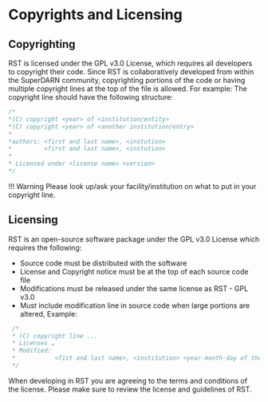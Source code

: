 <!---
(C) copyright 2019 SuperDARN Canada, University of Saskatchewan 
author: Marina Schmidt, SuperDARN Canada
-->
# Copyrights and Licensing

## Copyrighting
  RST is licensed under the GPL v3.0 License, which requires all developers to copyright their code. 
  Since RST is collaboratively developed from within the SuperDARN community, copyrighting portions of the code or having multiple copyright lines at the top of the file is allowed. 
  For example:
  The copyright line should have the following structure:
``` C
/*
*(C) copyright <year> of <institution/entity>
*(C) copyright <year> of <another institution/entry>
*
*authors: <first and last name>, <instution>
*         <first and last name>, <instution>
*
* Licensed under <license name> <version>
*/
```

!!! Warning 
        Please look up/ask your facility/institution on what to put in your copyright line.  


## Licensing 

RST is an open-source software package under the GPL v3.0 License which requires the following:
    
- Source code must be distributed with the software 
- License and Copyright notice must be at the top of each source code file
- Modifications must be released under the same license as RST - GPL v3.0 
- Must include modification line in source code when large portions are altered, Example:

``` C
 /* 
 * (C) copyright line ...
 * Licenses …
 * Modified: 
 *           <fist and last name>, <institution> <year-month-day of the modification> : <comment on the change (optional)> 
 */
```

When developing in RST you are agreeing to the terms and conditions of the license. Please make sure to review the license and guidelines of RST. 
